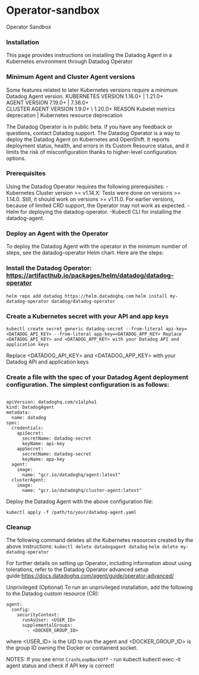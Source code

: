 # Operator-sandbox
Operator Sandbox

### Installation
This page provides instructions on installing the Datadog Agent in a Kubernetes environment through Datadog Operator

### Minimum Agent and Cluster Agent versions
Some features related to later Kubernetes versions require a minimum Datadog Agent version.
KUBERNETES VERSION 1.16.0+ | 1.21.0+	
AGENT VERSION	7.19.0+ | 7.36.0+	
CLUSTER AGENT VERSION	1.9.0+ \ 1.20.0+
REASON Kubelet metrics deprecation | Kubernetes resource deprecation
	            	      	                               	             
The Datadog Operator is in public beta. If you have any feedback or questions, contact Datadog support.
The Datadog Operator is a way to deploy the Datadog Agent on Kubernetes and OpenShift. It reports deployment status, health, and errors in its Custom Resource status, and it limits the risk of misconfiguration thanks to higher-level configuration options.

### Prerequisites
Using the Datadog Operator requires the following prerequisites:
-Kubernetes Cluster version >= v1.14.X: Tests were done on versions >= 1.14.0. Still, it should work on versions >= v1.11.0. For earlier versions, because of limited CRD support, the Operator may not work as expected.
-Helm for deploying the datadog-operator.
-Kubectl CLI for installing the datadog-agent.

### Deploy an Agent with the Operator
To deploy the Datadog Agent with the operator in the minimum number of steps, see the datadog-operator Helm chart. Here are the steps:

### Install the Datadog Operator: https://artifacthub.io/packages/helm/datadog/datadog-operator
`helm repo add datadog https://helm.datadoghq.com`
`helm install my-datadog-operator datadog/datadog-operator`

### Create a Kubernetes secret with your API and app keys
`kubectl create secret generic datadog-secret --from-literal api-key=<DATADOG_API_KEY> --from-literal app-key=<DATADOG_APP_KEY> Replace <DATADOG_API_KEY> and <DATADOG_APP_KEY> with your Datadog API and application keys`

Replace <DATADOG_API_KEY> and <DATADOG_APP_KEY> with your Datadog API and application keys

### Create a file with the spec of your Datadog Agent deployment configuration. The simplest configuration is as follows:

``` 

apiVersion: datadoghq.com/v1alpha1
kind: DatadogAgent
metadata:
  name: datadog
spec:
  credentials:
    apiSecret:
      secretName: datadog-secret
      keyName: api-key
    appSecret:
      secretName: datadog-secret
      keyName: app-key
  agent:
    image:
      name: "gcr.io/datadoghq/agent:latest"
  clusterAgent:
    image:
      name: "gcr.io/datadoghq/cluster-agent:latest" 
```

Deploy the Datadog Agent with the above configuration file:

`kubectl apply -f /path/to/your/datadog-agent.yaml`

### Cleanup
The following command deletes all the Kubernetes resources created by the above instructions:
`kubectl delete datadogagent datadog`
`helm delete my-datadog-operator`

For further details on setting up Operator, including information about using tolerations, refer to the Datadog Operator advanced setup guide:https://docs.datadoghq.com/agent/guide/operator-advanced/

Unprivileged
(Optional) To run an unprivileged installation, add the following to the Datadog custom resource (CR):

```
agent:
  config:
    securityContext:
      runAsUser: <USER_ID>
      supplementalGroups:
        - <DOCKER_GROUP_ID>
``` 
where <USER_ID> is the UID to run the agent and <DOCKER_GROUP_ID> is the group ID owning the Docker or containerd socket.

NOTES:
If you see error `CrashLoopBackOff` - run kubectl kubectl exec -it <agent-pod-name> agent status
and check if API key is correct!
